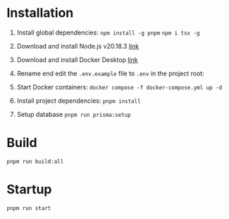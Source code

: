 # Installation

1. Install global dependencies:
`npm install -g pnpm`
`npm i tsx -g`

2. Download and install Node.js v20.18.3 [link](https://nodejs.org/en/download)

3. Download and install Docker Desktop [link](https://www.docker.com)

4. Rename end edit the `.env.example` file to `.env` in the project root:

5. Start Docker containers:
`docker compose -f docker-compose.yml up -d`

6. Install project dependencies:
`pnpm install`

7. Setup database
`pnpm run prisma:setup`

# Build

`pnpm run build:all`

# Startup

`pnpm run start`

